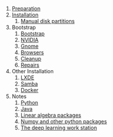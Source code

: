 1. [Preparation](0100-prepare.md)
2. [Installation](0200-install.md)
    1. [Manual disk partitions](0201-partitions.md)
3. Bootstrap
    1. [Bootstrap](0301-bootstrap.md)
    2. [NVIDIA](0302-nvidia.md)
    3. [Gnome](0303-gnome.md)
    4. [Browsers](0304-browsers.md)
    5. [Cleanup](0305-cleanup.md)
    6. [Repairs](0306-repairs.md)
6. Other Installation
    1. [LXDE](0601-lxde.md)
    2. [Samba](0602-samba.md)
    3. [Docker](0603-docker.md)
10. Notes
    1. [Python](1005-python.md)
    2. [Java](1006-java.md)
    3. [Linear algebra packages](1002-blas-lapack.md)
    4. [Numpy and other python packages](1003-numpy.md)
    5. [The deep learning work station](1001-hardware.md)
